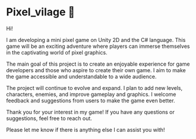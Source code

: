# Pixel_vilage 👾

Hi! 

I am developing a mini pixel game on Unity 2D and the C# language. This game will be an exciting adventure where players can immerse themselves in the captivating world of pixel graphics.

The main goal of this project is to create an enjoyable experience for game developers and those who aspire to create their own game. I aim to make the game accessible and understandable to a wide audience.

The project will continue to evolve and expand. I plan to add new levels, characters, enemies, and improve gameplay and graphics. I welcome feedback and suggestions from users to make the game even better.

Thank you for your interest in my game! If you have any questions or suggestions, feel free to reach out.

Please let me know if there is anything else I can assist you with!
